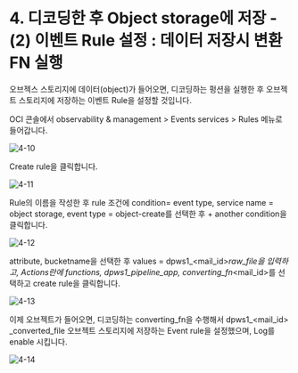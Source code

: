 
# 4. 디코딩한 후 Object storage에 저장 - (2) 이벤트 Rule 설정 : 데이터 저장시 변환 FN 실행

오브젝스 스토리지에 데이터(object)가 들어오면, 디코딩하는 펑션을 실행한 후 오브젝트 스토리지에 저장하는 이벤트 Rule을 설정할 것입니다. 

OCI 콘솔에서 observability & management > Events services > Rules 메뉴로 들어갑니다. 



![4-10](https://github.com/oraclekr-data-platform/ODWS-S01-OCI-data-pipeline/assets/150219167/8ab1e3af-26a6-4ae3-aa49-c2da7574bf39)


Create rule을 클릭합니다. 

![4-11](https://github.com/oraclekr-data-platform/ODWS-S01-OCI-data-pipeline/assets/150219167/59652aad-7704-43f1-9bde-380c458ed567)


Rule의 이름을 작성한 후 rule 조건에 condition= event type, service name = object  storage, event type = object-create를 선택한 후 + another condition을 클릭합니다. 

![4-12](https://github.com/oraclekr-data-platform/ODWS-S01-OCI-data-pipeline/assets/150219167/41f55e91-9dd2-4e6e-b793-62662bec9ce1)


attribute, bucketname을 선택한 후 values = dpws1_<mail_id>_raw_file을 입력하고, Actions란에 functions, dpws1_pipeline_app, converting_fn_<mail_id>를 선택하고 create rule을 클릭합니다. 

![4-13](https://github.com/oraclekr-data-platform/ODWS-S01-OCI-data-pipeline/assets/150219167/7bd4597e-0de0-4faf-8f6b-75bd3462cc1b)

이제 오브젝트가 들어오면, 디코딩하는 converting_fn을 수행해서 dpws1_<mail_id> _converted_file  오브젝트 스토리지에 저장하는 Event rule을 설정했으며, Log를 enable 시킵니다.  

![4-14](https://github.com/oraclekr-data-platform/ODWS-S01-OCI-data-pipeline/assets/150219167/beb932b8-db99-4ef5-9e5e-6abc0e48c2ce)



